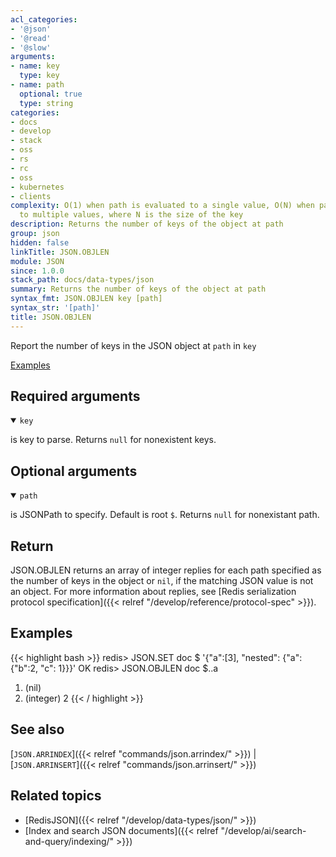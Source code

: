 ```yaml
---
acl_categories:
- '@json'
- '@read'
- '@slow'
arguments:
- name: key
  type: key
- name: path
  optional: true
  type: string
categories:
- docs
- develop
- stack
- oss
- rs
- rc
- oss
- kubernetes
- clients
complexity: O(1) when path is evaluated to a single value, O(N) when path is evaluated
  to multiple values, where N is the size of the key
description: Returns the number of keys of the object at path
group: json
hidden: false
linkTitle: JSON.OBJLEN
module: JSON
since: 1.0.0
stack_path: docs/data-types/json
summary: Returns the number of keys of the object at path
syntax_fmt: JSON.OBJLEN key [path]
syntax_str: '[path]'
title: JSON.OBJLEN
---
```

Report the number of keys in the JSON object at `path` in `key`

[Examples](#examples)

## Required arguments

<details open><summary><code>key</code></summary> 

is key to parse. Returns `null` for nonexistent keys.
</details>

## Optional arguments

<details open><summary><code>path</code></summary> 

is JSONPath to specify. Default is root `$`. Returns `null` for nonexistant path.

</details>

## Return

JSON.OBJLEN returns an array of integer replies for each path specified as the number of keys in the object or `nil`, if the matching JSON value is not an object.
For more information about replies, see [Redis serialization protocol specification]({{< relref "/develop/reference/protocol-spec" >}}).

## Examples

{{< highlight bash >}}
redis> JSON.SET doc $ '{"a":[3], "nested": {"a": {"b":2, "c": 1}}}'
OK
redis> JSON.OBJLEN doc $..a
1) (nil)
2) (integer) 2
{{< / highlight >}}

## See also

[`JSON.ARRINDEX`]({{< relref "commands/json.arrindex/" >}}) | [`JSON.ARRINSERT`]({{< relref "commands/json.arrinsert/" >}}) 

## Related topics

* [RedisJSON]({{< relref "/develop/data-types/json/" >}})
* [Index and search JSON documents]({{< relref "/develop/ai/search-and-query/indexing/" >}})
